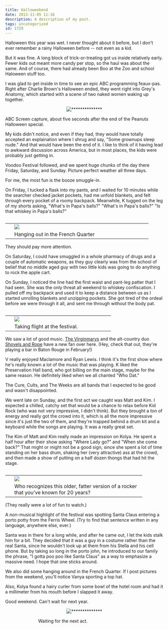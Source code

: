 ```yaml
---
title: Halloweekend
date: 2013-11-05 11:16
description: A description of my post.
tags: uncategorized
id: 1729
---
```

Halloween this year was wet.  I never thought about it before, but I don't ever remember a rainy Halloween before -- not even as a kid.

But it was fine.  A long block of trick-or-treating got us inside relatively early.  Fewer kids out meant more candy per stop, so the haul was about the same.  And of course, there had already been Boo at the Zoo and school Haloween stuff too.

I was glad to get inside in time to see an epic ABC programming feaux-pas.  Right after Charlie Brown's Halloween ended, they went right into Grey's Anatomy, which started with a scene of two naked women waking up together.
<span class="spanEndPreview">&nbsp;</span>
<p style="margin-left: auto; margin-right: auto; text-align: center;"><img alt="**************" src="/img/abcscreenshot.png"/></p>
<p class="caption">ABC Screen capture, about five seconds after the end of the Peanuts Halloween special.</p>

My kids didn't notice, and even if they had, they would have totally accepted an explaination where I shrug and say, "Some grownups sleep nude."  And that would have been the end of it.  I like to think of it having lead to awkward discussion across America, but in most places, the kids were probably just getting in.

Voodoo Festival followed, and we spent huge chunks of the day there Friday, Saturday, and Sunday. Picture perfect weather all three days. 

For me, the most fun is the booze smuggle-in.

On Friday, I tucked a flask into my pants, and I waited for 10 minutes while the searcher checked jacket pockets, had me unfold blankets, and felt through every pocket of a roomy backpack.  Meanwhile, K tugged on the leg of my shorts asking, "What's in Papa's balls?"  "What's in Papa's balls?"  "Is that whiskey in Papa's balls?"

<table cellpadding="2" align="right"><tr><td width="5" rowspan="2"><spacer type="block" width="5" height="1"></td><td width="420" ><img src="/img/kquarter.jpg"></td></tr><tr><td class="caption" width="420">Hanging out in the French Quarter</td></tr></table>

They should pay more attention.

On Saturday, I could have smuggled in a whole pharmacy of drugs and a couple of automatic weapons, as they guy clearly was from the school of belief that no middle aged guy with two little kids was going to do anything to rock the apple cart.

On Sunday, I noticed the line had the first waist and pant-leg patter that I had seen.  She was the only threat all weekend to whiskey confiscation.  I pulled off my backpack and used it to keep a distance between us as I started unrolling blankets and unzipping pockets.  She got tired of the ordeal before we were through it all, and sent me through without the body pat.

<table cellpadding="2" align="right"><tr><td width="5" rowspan="2"><spacer type="block" width="5" height="1"></td><td width="300" ><img src="/img/vfly.jpg"></td></tr><tr><td class="caption" width="300">Taking flight at the festival.</td></tr></table>

We saw a lot of good music.  <a href="http://www.thevirginmarys.com/" target="_blank">The Virginmarys</a> and the alt-country duo <a href="http://www.shovelsandrope.com/" target="_blank">Shovels and Rope</a> have a new fan over here.  (Hey, check that out, they're playing a bar in Baton Rouge in February!)

V really enjoyed Maclamore and Ryan Lewis.  I think it's the first show where he's really known a lot of the music that was playing.  K liked the Preservation Hall band, who got billing on the main stage, maybe for the same reason.  He definitely liked when we all chanted "Who Dat."

The Cure, Cults, and The Weeks are all bands that I expected to be good and wasn't disappointed.

We went late on Sunday, and the first act we caught was Matt and Kim.  I expected a chilled, catchy set that would be a chance to relax before Kid Rock (who was not very impressive, I didn't think).  But they brought a ton of energy and really got the crowd into it, which is all the more impressive since it's just the two of them, and they're trapped behind a drum kit and a keyboard while the songs are playing.  It was a really great set.

The Kim of Matt and Kim really made an impression on Kolya.  He spent a half hour after their show asking "Where Lady go?" and "When she come back?"  That might or might not be a good sign, since she spent a lot of time standing on her bass drum, shaking her (very attractive) ass at the crowd, and then made a show of putting on a half dozen thongs that had hit the stage.  

<table cellpadding="2" align="right"><tr><td width="5" rowspan="2"><spacer type="block" width="5" height="1"></td><td width="400" ><img src="/img/cure.jpg"></td></tr><tr><td class="caption" width="400">Who recognizes this older, fatter version of a rocker that you've known for 20 years?</td></tr></table>

(They really were a lot of fun to watch.)

A non-musical highlight of the festival was spotting Santa Claus entering a porto potty from the Ferris Wheel.  (Try to find that sentence written in any language, anywhere else, ever.)

Santa was in there for a long while, and after he came out, I let the kids stalk him for a bit.  They decided that it was a guy in a costume rather than the real Santa, since he wouldn't look up at them from his Stella and his cell phone.  But by taking so long in the porto john, he introduced to our family the phrase, "I gotta poo poo like Santa Claus" as a way to emphasize a massive need.  I hope that one sticks around.

We also did some hanging around in the French Quarter.  If I post pictures from the weekend, you'll notice Vanya sporting a top hat.  

Also, Kolya found a hairy curler from some bowl of the hotel room and had it a millimeter from his mouth before I slapped it away.  

Good weekend.  Can't wait for next year.

<p style="margin-left: auto; margin-right: auto; text-align: center;"><img alt="**************" src="/img/vtophat.jpg"/></p>
<p class="caption" style="margin-left:105px;">Waiting for the next act.</p>
